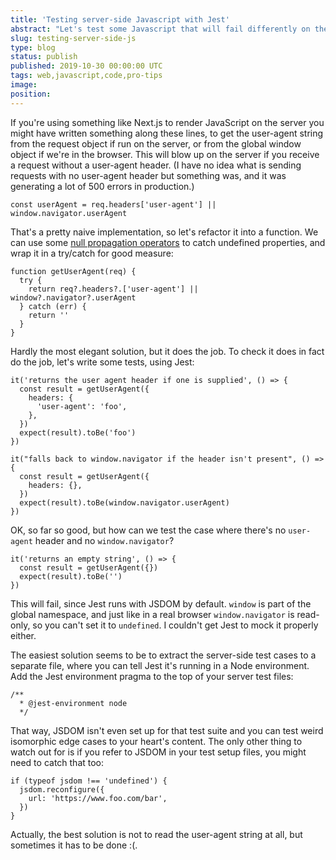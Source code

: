 ```yaml
---
title: 'Testing server-side Javascript with Jest'
abstract: "Let's test some Javascript that will fail differently on the server and in the browser"
slug: testing-server-side-js
type: blog
status: publish
published: 2019-10-30 00:00:00 UTC
tags: web,javascript,code,pro-tips
image: 
position: 
---
```


If you're using something like Next.js to render JavaScript on the
server you might have written something along these lines, to get the
user-agent string from the request object if run on the server, or from
the global window object if we're in the browser. This will blow up on
the server if you receive a request without a user-agent header. (I have
no idea what is sending requests with no user-agent header but something
was, and it was generating a lot of 500 errors in production.)

    const userAgent = req.headers['user-agent'] || window.navigator.userAgent

That's a pretty naive implementation, so let's refactor it into a
function. We can use some [null propagation operators][1] to catch undefined properties, and wrap it in a
try/catch for good measure:

    function getUserAgent(req) {
      try {
        return req?.headers?.['user-agent'] || window?.navigator?.userAgent
      } catch (err) {
        return ''
      }
    }

Hardly the most elegant solution, but it does the job. To check it does
in fact do the job, let's write some tests, using Jest:

    it('returns the user agent header if one is supplied', () => {
      const result = getUserAgent({
        headers: {
          'user-agent': 'foo',
        },
      })
      expect(result).toBe('foo')
    })
    
    it("falls back to window.navigator if the header isn't present", () => {
      const result = getUserAgent({
        headers: {},
      })
      expect(result).toBe(window.navigator.userAgent)
    })

OK, so far so good, but how can we test the case where there's no
`user-agent` header and no `window.navigator`?

    it('returns an empty string', () => {
      const result = getUserAgent({})
      expect(result).toBe('')
    })

This will fail, since Jest runs with JSDOM by default. `window` is part
of the global namespace, and just like in a real browser
`window.navigator` is read-only, so you can't set it to `undefined`. I
couldn't get Jest to mock it properly either.

The easiest solution seems to be to extract the server-side test cases
to a separate file, where you can tell Jest it's running in a Node
environment. Add the Jest environment pragma to the top of your server
test files:

    /**
      * @jest-environment node
      */

That way, JSDOM isn't even set up for that test suite and you can test
weird isomorphic edge cases to your heart's content. The only other
thing to watch out for is if you refer to JSDOM in your test setup
files, you might need to catch that too:

    if (typeof jsdom !== 'undefined') {
      jsdom.reconfigure({
        url: 'https://www.foo.com/bar',
      })
    }

Actually, the best solution is not to read the user-agent string at all,
but sometimes it has to be done :(.



[1]: https://ponyfoo.com/articles/null-propagation-operator
